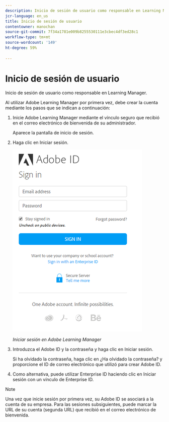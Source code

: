 ```yaml
---
description: Inicio de sesión de usuario como responsable en Learning Manager.
jcr-language: en_us
title: Inicio de sesión de usuario
contentowner: manochan
source-git-commit: 7f34a1781e009b8255530111e3cbec4df3ed28c1
workflow-type: tm+mt
source-wordcount: '149'
ht-degree: 59%

---
```




# Inicio de sesión de usuario

Inicio de sesión de usuario como responsable en Learning Manager.

Al utilizar Adobe Learning Manager por primera vez, debe crear la cuenta mediante los pasos que se indican a continuación:

1. Inicie Adobe Learning Manager mediante el vínculo seguro que recibió en el correo electrónico de bienvenida de su administrador.

   Aparece la pantalla de inicio de sesión.

1. Haga clic en Iniciar sesión.

   ![](assets/adobeid-signin.png)

   *Iniciar sesión en Adobe Learning Manager*

1. Introduzca el Adobe ID y la contraseña y haga clic en Iniciar sesión.

   Si ha olvidado la contraseña, haga clic en ¿Ha olvidado la contraseña? y proporcione el ID de correo electrónico que utilizó para crear Adobe ID.

1. Como alternativa, puede utilizar Enterprise ID haciendo clic en Iniciar sesión con un vínculo de Enterprise ID.

>[!NOTE]
>
>Una vez que inicie sesión por primera vez, su Adobe ID se asociará a la cuenta de su empresa. Para las sesiones subsiguientes, puede marcar la URL de su cuenta (segunda URL) que recibió en el correo electrónico de bienvenida.
